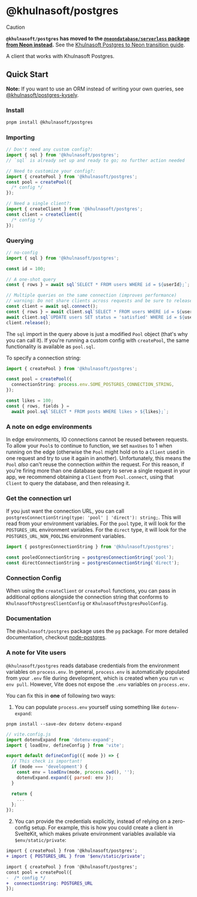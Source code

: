 # @khulnasoft/postgres

<!-- prettier-ignore -->
> [!CAUTION]
> **`@khulnasoft/postgres` has moved to the [`@neondatabase/serverless` package from Neon instead](https://github.com/neondatabase/serverless).** See the [Khulnasoft Postgres to Neon transition guide](https://neon.tech/docs/guides/khulnasoft-postgres-transition-guide).

A client that works with Khulnasoft Postgres.

## Quick Start

**Note:** If you want to use an ORM instead of writing your own queries, see [@khulnasoft/postgres-kysely](https://npmjs.org/package/@khulnasoft/postgres-kysely).

### Install

```bash
pnpm install @khulnasoft/postgres
```

### Importing

```typescript
// Don't need any custom config?:
import { sql } from '@khulnasoft/postgres';
// `sql` is already set up and ready to go; no further action needed

// Need to customize your config?:
import { createPool } from '@khulnasoft/postgres';
const pool = createPool({
  /* config */
});

// Need a single client?:
import { createClient } from '@khulnasoft/postgres';
const client = createClient({
  /* config */
});
```

### Querying

```typescript
// no-config
import { sql } from '@khulnasoft/postgres';

const id = 100;

// A one-shot query
const { rows } = await sql`SELECT * FROM users WHERE id = ${userId};`;

// Multiple queries on the same connection (improves performance)
// warning: Do not share clients across requests and be sure to release them!
const client = await sql.connect();
const { rows } = await client.sql`SELECT * FROM users WHERE id = ${userId};`;
await client.sql`UPDATE users SET status = 'satisfied' WHERE id = ${userId};`;
client.release();
```

The `sql` import in the query above is just a modified `Pool` object (that's why you can call it). If you're running a custom config with `createPool`, the same functionality is available as `pool.sql`.

To specify a connection string:

```typescript
import { createPool } from '@khulnasoft/postgres';

const pool = createPool({
  connectionString: process.env.SOME_POSTGRES_CONNECTION_STRING,
});

const likes = 100;
const { rows, fields } =
  await pool.sql`SELECT * FROM posts WHERE likes > ${likes};`;
```

### A note on edge environments

In edge environments, IO connections cannot be reused between requests. To allow your `Pool`s to continue to function, we set `maxUses` to 1 when running on the edge (otherwise the `Pool` might hold on to a `Client` used in one request and try to use it again in another). Unfortunately, this means the `Pool` _also_ can't reuse the connection _within_ the request. For this reason, if you're firing more than one database query to serve a single request in your app, we recommend obtaining a `Client` from `Pool.connect`, using that `Client` to query the database, and then releasing it.

### Get the connection url

If you just want the connection URL, you can call `postgresConnectionString(type: 'pool' | 'direct'): string;`. This will read from your environment variables. For the `pool` type, it will look for the `POSTGRES_URL` environment variables. For the `direct` type, it will look for the `POSTGRES_URL_NON_POOLING` environment variables.

```typescript
import { postgresConnectionString } from '@khulnasoft/postgres';

const pooledConnectionString = postgresConnectionString('pool');
const directConnectionString = postgresConnectionString('direct');
```

### Connection Config

When using the `createClient` or `createPool` functions, you can pass in additional options alongside the connection string that conforms to `KhulnasoftPostgresClientConfig` or `KhulnasoftPostgresPoolConfig`.

### Documentation

The `@khulnasoft/postgres` package uses the `pg` package. For
more detailed documentation, checkout [node-postgres](https://node-postgres.com/).

### A note for Vite users

`@khulnasoft/postgres` reads database credentials from the environment variables on `process.env`. In general, `process.env` is automatically populated from your `.env` file during development, which is created when you run `vc env pull`. However, Vite does not expose the `.env` variables on `process.env.`

You can fix this in **one** of following two ways:

1. You can populate `process.env` yourself using something like `dotenv-expand`:

```shell
pnpm install --save-dev dotenv dotenv-expand
```

```js
// vite.config.js
import dotenvExpand from 'dotenv-expand';
import { loadEnv, defineConfig } from 'vite';

export default defineConfig(({ mode }) => {
  // This check is important!
  if (mode === 'development') {
    const env = loadEnv(mode, process.cwd(), '');
    dotenvExpand.expand({ parsed: env });
  }

  return {
    ...
  };
});
```

2. You can provide the credentials explicitly, instead of relying on a zero-config setup. For example, this is how you could create a client in SvelteKit, which makes private environment variables available via `$env/static/private`:

```diff
import { createPool } from '@khulnasoft/postgres';
+ import { POSTGRES_URL } from '$env/static/private';

import { createPool } from '@khulnasoft/postgres';
const pool = createPool({
-  /* config */
+  connectionString: POSTGRES_URL
});
```

